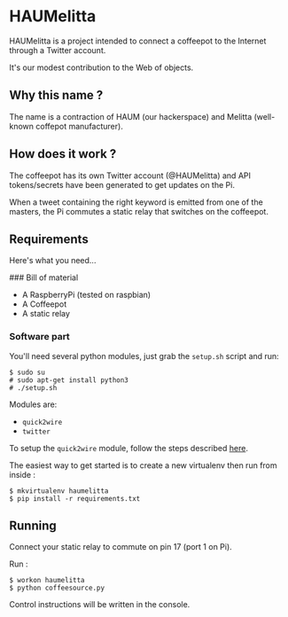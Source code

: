 HAUMelitta
==========

HAUMelitta is a project intended to connect a coffeepot to the Internet through a Twitter account.

It's our modest contribution to the Web of objects.

Why this name ?
---------------

The name is a contraction of HAUM (our hackerspace) and Melitta (well-known coffepot manufacturer).

How does it work ?
-------------------

The coffeepot has its own Twitter account (@HAUMelitta) and API tokens/secrets have been generated to get updates on the
Pi.

When a tweet containing the right keyword is emitted from one of the masters, the Pi commutes a static relay that switches
on the coffeepot.

Requirements
------------

Here's what you need...

### Bill of material

- A RaspberryPi (tested on raspbian)
- A Coffeepot
- A static relay

### Software part

You'll need several python modules, just grab the `setup.sh` script and run:

    $ sudo su
    # sudo apt-get install python3
    # ./setup.sh

Modules are:

- `quick2wire`
- `twitter`

To setup the `quick2wire` module, follow the steps described [here](https://github.com/quick2wire/quick2wire-python-api).

The easiest way to get started is to create a new virtualenv then run from inside :

    $ mkvirtualenv haumelitta
    $ pip install -r requirements.txt

Running
-------

Connect your static relay to commute on pin 17 (port 1 on Pi).

Run :

    $ workon haumelitta
    $ python coffeesource.py

Control instructions will be written in the console.


